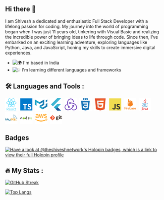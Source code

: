 ## Hi there 👋
I am Shivesh a dedicated and enthusiastic Full Stack Developer with a lifelong passion for coding. My journey into the world of programming began when I was just 11 years old, tinkering with Visual Basic and realizing the incredible power of bringing ideas to life through code. Since then, I've embarked on an exciting learning adventure, exploring languages like Python, Java, and JavaScript, honing my skills to create immersive digital experiences.

* <picture> <source srcset="https://fonts.gstatic.com/s/e/notoemoji/latest/1f30d/512.webp" type="image/webp"> <img src="https://fonts.gstatic.com/s/e/notoemoji/latest/1f30d/512.gif" alt="🌍" width="28" height="28"></picture>  I'm based in India
* <picture><source srcset="https://fonts.gstatic.com/s/e/notoemoji/latest/1f4a1/512.webp" type="image/webp"><img src="https://fonts.gstatic.com/s/e/notoemoji/latest/1f4a1/512.gif" alt="💡" width="28" height="28"></picture>  I'm learning different languages and frameworks

## :hammer_and_wrench: Languages and Tools :
<div>
  <img src="https://github.com/devicons/devicon/blob/master/icons/react/react-original-wordmark.svg" title="React" alt="React" width="40" height="40"/>&nbsp;
  <img src="https://github.com/devicons/devicon/blob/master/icons/typescript/typescript-original.svg" title="TypeScript" alt="Typescript" width="40" height="40"/>&nbsp;
  <img src="https://github.com/devicons/devicon/blob/master/icons/materialui/materialui-original.svg" title="Material UI" alt="Material UI" width="40" height="40"/>&nbsp;
  <img src="https://github.com/devicons/devicon/blob/master/icons/flutter/flutter-original.svg" title="Flutter" alt="Flutter" width="40" height="40"/>&nbsp;
  <img src="https://github.com/devicons/devicon/blob/master/icons/redux/redux-original.svg" title="Redux" alt="Redux " width="40" height="40"/>&nbsp;
  <img src="https://github.com/devicons/devicon/blob/master/icons/css3/css3-plain-wordmark.svg"  title="CSS3" alt="CSS" width="40" height="40"/>&nbsp;
  <img src="https://github.com/devicons/devicon/blob/master/icons/html5/html5-original.svg" title="HTML5" alt="HTML" width="40" height="40"/>&nbsp;
  <img src="https://github.com/devicons/devicon/blob/master/icons/javascript/javascript-original.svg" title="JavaScript" alt="JavaScript" width="40" height="40"/>&nbsp;
  <img src="https://github.com/devicons/devicon/blob/master/icons/firebase/firebase-plain-wordmark.svg" title="Firebase" alt="Firebase" width="40" height="40"/>&nbsp;
  <img src="https://github.com/devicons/devicon/blob/master/icons/java/java-original-wordmark.svg" title="Java" alt="Java" width="40" height="40"/>&nbsp;
  <img src="https://github.com/devicons/devicon/blob/master/icons/mysql/mysql-original-wordmark.svg" title="MySQL"  alt="MySQL" width="40" height="40"/>&nbsp;
  <img src="https://github.com/devicons/devicon/blob/master/icons/nodejs/nodejs-original-wordmark.svg" title="NodeJS" alt="NodeJS" width="40" height="40"/>&nbsp;
  <img src="https://github.com/devicons/devicon/blob/master/icons/amazonwebservices/amazonwebservices-plain-wordmark.svg" title="AWS" alt="AWS" width="40" height="40"/>&nbsp;
  <img src="https://github.com/devicons/devicon/blob/master/icons/git/git-original-wordmark.svg" title="Git" **alt="Git" width="40" height="40"/>
</div>

## Badges
[![Have a look at @theshiveshnetwork's Holopin badges, which is a link to view their full Holopin profile](https://holopin.me/theshiveshnetwork)](https://holopin.io/@theshiveshnetwork)

## :fire: My Stats :
[![GitHub Streak](https://github-readme-streak-stats.herokuapp.com/?user=TheShiveshNetwork&theme=dark&background=000000)](https://git.io/streak-stats)

[![Top Langs](https://github-readme-stats.vercel.app/api/top-langs/?username=TheShiveshNetwork&layout=compact&theme=vision-friendly-dark)](https://github.com/anuraghazra/github-readme-stats)
